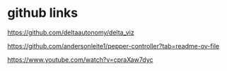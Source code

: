 # github links

https://github.com/deltaautonomy/delta_viz


https://github.com/andersonleite1/pepper-controller?tab=readme-ov-file


https://www.youtube.com/watch?v=cpraXaw7dyc
